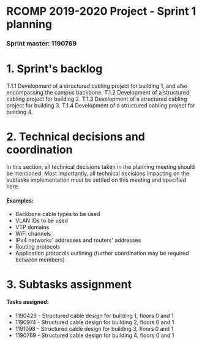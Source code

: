 RCOMP 2019-2020 Project - Sprint 1 planning
===========================================
### Sprint master: 1190769 ###

# 1. Sprint's backlog #

T.1.1 Development of a structured cabling project for building 1,
and also encompassing the campus backbone.
T.1.2 Development of a structured cabling project for building 2.
T.1.3 Development of a structured cabling project for building 3.
T.1.4 Development of a structured cabling project for building 4.

# 2. Technical decisions and coordination #
In this section, all technical decisions taken in the planning meeting should be mentioned. 		Most importantly, all technical decisions impacting on the subtasks implementation must be settled on this 		meeting and specified here.

#### Examples: ####
  * Backbone cable types to be used
  * VLAN IDs to be used
  * VTP domains
  * WiFi channels
  * IPv4 networks' addresses and routers' addresses
  * Routing protocols
  * Application protocols outlining (further coordination may be required between members)
# 3. Subtasks assignment #

#### Tasks assigned: ####
  * 1190429 - Structured cable design for building 1, floors 0 and 1
  * 1190974 - Structured cable design for building 2, floors 0 and 1
  * 1191098 - Structured cable design for building 3, floors 0 and 1
  * 1190769 - Structured cable design for building 4, floors 0 and 1
